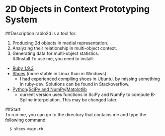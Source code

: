 2D Objects in Context Prototyping System
=======

##Description
rablo2d is a tool for: <br/>
1. Producing 2d objects in medial representation. <br/>
2. Analyzing their relationship in multi-object context. <br/>
3. Generating data for multi-object statistics.<br/>
##Install
To use me, you need to install:
* [Ruby 1.9.3](http://www.ruby-lang.org/en/downloads/)
* [Shoes](http://shoesrb.com/downloads) (more stable in Linux than in Windows)
  * I had experienced compiling shoes in Ubuntu, by missing something in ruby-dev. Solutions can be found in Stackoverflow.
* [Python](http://www.python.org/getit/)/[SciPy and NumPy](http://www.scipy.org/Download)/[Matplotlib](https://github.com/matplotlib/matplotlib/downloads)
  * current version uses functions in SciPy and NumPy to compute B-Spline interpolation. This may be changed later. 


##Start
<br/>
To run me, you can go to the directory that contains me and type the following command:

      $ shoes main.rb
      
